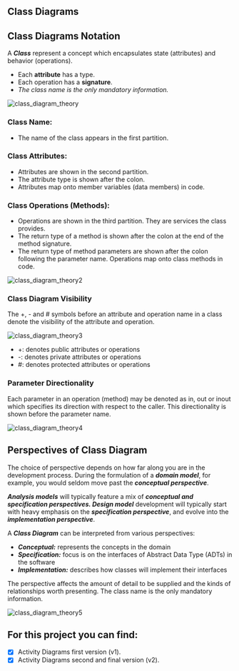 ## Class Diagrams

## Class Diagrams Notation
A **_Class_** represent a concept which encapsulates state (attributes) and behavior (operations). 
- Each **attribute** has a type.
- Each operation has a **signature**.
- _The class name is the only mandatory information._

![class_diagram_theory](https://user-images.githubusercontent.com/34712449/97092623-22adae80-164e-11eb-83ab-0dce2e9c9b36.png)

### Class Name:

- The name of the class appears in the first partition.

### Class Attributes:

- Attributes are shown in the second partition.
- The attribute type is shown after the colon.
- Attributes map onto member variables (data members) in code.

### Class Operations (Methods):

- Operations are shown in the third partition. They are services the class provides.
- The return type of a method is shown after the colon at the end of the method signature.
- The return type of method parameters are shown after the colon following the parameter name. Operations map onto class methods in code.

![class_diagram_theory2](https://user-images.githubusercontent.com/34712449/97092764-432a3880-164f-11eb-980f-38a67d4de2ec.png)

### Class Diagram Visibility
The +, - and # symbols before an attribute and operation name in a class denote the visibility of the attribute and operation.

![class_diagram_theory3](https://user-images.githubusercontent.com/34712449/97092810-aae08380-164f-11eb-9dfa-abef4590df5c.png)

- +: denotes public attributes or operations
- -: denotes private attributes or operations
- #: denotes protected attributes or operations

### Parameter Directionality
Each parameter in an operation (method) may be denoted as in, out or inout which specifies its direction with respect to the caller. This directionality is shown before the parameter name.

![class_diagram_theory4](https://user-images.githubusercontent.com/34712449/97113171-39f1a800-16f1-11eb-8af1-2d7e7f078792.png)

## Perspectives of Class Diagram
The choice of perspective depends on how far along you are in the development process. During the formulation of a **_domain model_**, for example, you would seldom move past the **_conceptual perspective_**. 

**_Analysis models_** will typically feature a mix of **_conceptual and specification perspectives. Design model_** development will typically start with heavy emphasis on the **_specification perspective_**, and evolve into the **_implementation perspective_**.

A **_Class Diagram_** can be interpreted from various perspectives:

- **_Conceptual:_** represents the concepts in the domain
- **_Specification:_** focus is on the interfaces of Abstract Data Type (ADTs) in the software
- **_Implementation:_** describes how classes will implement their interfaces

The perspective affects the amount of detail to be supplied and the kinds of relationships worth presenting. The class name is the only mandatory information.

![class_diagram_theory5](https://user-images.githubusercontent.com/34712449/97292772-59edac80-1854-11eb-89e0-40d9fcc73bb4.png)

## For this project you can find:
- [x] Activity Diagrams first version (v1).
- [x] Activity Diagrams second and final version (v2).
